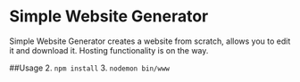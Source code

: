 # Simple Website Generator

Simple Website Generator creates a website from scratch, allows you to edit it and download it. Hosting functionality is on the way.

##Usage
2. ```npm install```
3. ```nodemon bin/www```

